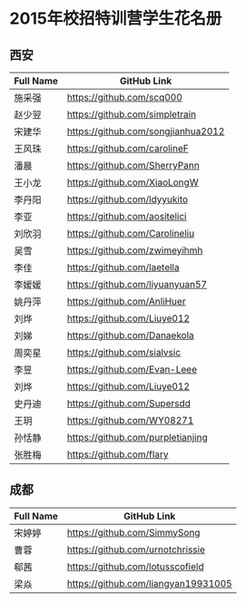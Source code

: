 # 2015年校招特训营学生花名册

## 西安

Full Name | GitHub Link
--------- | -----------
施采强 | https://github.com/scq000
赵少翌 | https://github.com/simpletrain
宋建华 | https://github.com/songjianhua2012
王风珠 | https://github.com/carolineF
潘晨 | https://github.com/SherryPann
王小龙 | https://github.com/XiaoLongW
李丹阳 | https://github.com/ldyyukito
李亚 | https://github.com/aositelici
刘欣羽 | https://github.com/Carolineliu
吴雪 | https://github.com/zwimeyihmh
李佳 | https://github.com/laetella
李媛媛 | https://github.com/liyuanyuan57
姚丹萍 | https://github.com/AnliHuer
刘烨 | https://github.com/Liuye012
刘娣 | https://github.com/Danaekola
周奕星 | https://github.com/sialvsic
李昱 | https://github.com/Evan-Leee
刘烨 | https://github.com/Liuye012
史丹迪 | https://github.com/Supersdd
王玥 | https://github.com/WY08271
孙恬静 | https://github.com/purpletianjing
张胜梅 | https://github.com/flary

## 成都

Full Name | GitHub Link
--------- | -----------
宋婷婷 | https://github.com/SimmySong
曹蓉 | https://github.com/urnotchrissie
郗茜 | https://github.com/lotusscofield
梁焱 | https://github.com/liangyan19931005
